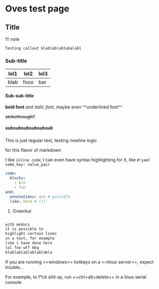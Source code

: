 # Oves test page

## Title

!!! note

    Testing callout blablablablabalabl

### Sub-title

| lol1 | lol2 | lol3 |
|------|------|------|
| blab | fooo | bar  |

#### Sub-sub-title

**bold font** and *italic font*, maybe even ^^underlined font^^

~~strikethrough?~~ 

##### subsubsubsubsubsub

This is just regular
text, testing newline logic

for this flavor of markdown

I like `inline code`; I can even have syntax highlighting for it,
like `#!yaml some_key: value_pair`

```yaml
code:
  blocks:
    - are
    - fun
and:
  annotations: are # possible
  like: here # (1)!
```

1. Oveerkul

```markdown hl_lines="1 3-5"

with mkdocs
it is possible to
highlight certain lines
in a text, for example
like i have done here
lol foo wtf bbq
blablablablablablabla

```

If you are running ==windows== hotkeys on a ==linux server==, expect trouble...

For example, to f\*ck shit up, run ++ctrl+alt+delete++ in a linux serial console
